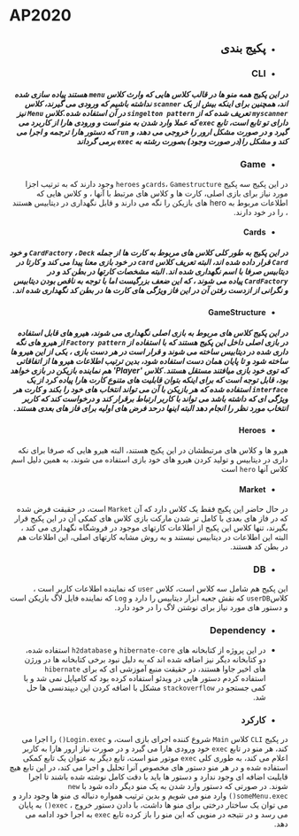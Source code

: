 # AP2020

<div dir = "rtl">

- ## پکیج بندی
- ### CLI
 ##### در این پکیج همه منو ها در قالب کلاس هایی که وارث کلاس `menu` هستند پیاده سازی شده اند، همچنین برای اینکه بیش از یک `scanner` نداشته باشیم که ورودی می گیرند، کلاس `myscanner` تعریف شده که از `singelton pattern` در آن استفاده شده.کلاس `Menu` نیز دارای تو تابع است، تابع `exec` که عملا وارد شدن به منو است و ورودی هارا از کاربرد می گیرد و در صورت مشکل ارور را خروجی می دهد، و `run` که دستور هارا ترجمه و اجرا می کند و مشکل را(در صورت وجود) بصورت رشته به `exec` برمی گرداند
 - ### Game
 در این پکیج سه پکیج `cards`، `Gamestructure`و `heroes` وجود دارند که به ترتیب اجزا مورد نیاز برای بازی اصلی، کارت ها و کلاس های مرتبط با آنها ، و کلاس هایی که اطلاعات مربوط به hero های بازیکن را نگه می دارند و قابل نگهداری در دیتابیس هستند ، را در خود دارند.
 - #### Cards
 ##### در این پکیج به طور کلی کلاس های مربوط به کارت ها از جمله `CardFactory` ، `Deck` و خود `Card` قرار داده شده اند، البته تعریف کلاس `card` در خود بازی معنا پیدا می کند و کارتا در دیتابیس صرفا با اسم نگهداری شده اند. البته مشخصات کارتها در بطن کد و در  	`CardFactory` پیاده می شوند ، که این ضعف بزرگیست اما با توجه به ناقص بودن دیتابیس و نگرانی از ازدست رفتن آن در این فاز ویژگی های کارت ها در بطن کد نگهداری شده اند.
 - #### GameStructure
 ##### در این پکیج کلاس های مربوط به بازی اصلی نگهداری می شوند، هیرو های قابل استفاده در بازی اصلی داخل این پکیج هستند که با استفاده از `Factory pattern` از هیرو های نگه داری شده در دیتابیس ساخته می شوند و قرار است در هر دست بازی ، یکی از این هیرو ها ساخته شود و تا پایان همان دست استفاده شود، بدین ترتیب اطلاعات هیرو ها از اتفاقاتی که توی خود بازی میافتند مستقل هستند. کلاس 'Player' هم نماینده بازیکن در بازی خواهد بود، قابل توجه است که برای اینکه بتوان قابلیت های متنوع کارت هارا پیاده کرد از یک `interface` استفاده شده که هر بازیکن با آن می تواند انتخاب های خود را بکند و کارت هر ویژگی ای  که داشته باشد می تواند با کاربر ارتباط برقرار کند و درخواست کند که کاربر انتخاب مورد نظر را انجام دهد البته اینها درحد فرض های اولیه برای فاز های بعدی هستند.
 - #### Heroes
هیرو ها و کلاس های مرتبطشان در این پکیج هستند، البته هیرو هایی که صرفا برای نکه داری در دیتابیس و تولید کردن هیرو های خود بازی استفاده می شوند، به همین دلیل اسم کلاس آنها `hero` است

- #### Market
در حال حاضر این پکیج فقط یک کلاس دارد که آن `Market` است، در حقیقت فرض شده که در فاز های بعدی با کامل تر شدن مارکت بازی کلاس های کمکی آن در این پکیج قرار بگیرند، تنها کلاس این پکیج از اطلاعات کارتهای موجود در فروشگاه نگهداری می کند ، البته این اطلاعات در دیتابیس نیستند و به روش مشابه کارتهای اصلی، این اطلاعات هم در بطن کد هستند.

- ### DB
این پکیج هم شامل سه کلاس است، کلاس `user` که نماینده اطلاعات کاربر است ، کلاس`userDB` که نقش جعبه ابزار دیتابیس را دارد و `Log` که نماینده فایل لاگ بازیکن است و دستور های مورد نیاز برای نوشتن لاگ را در خود دارد.


- ### Dependency
- در این پروژه از کتابخانه های `hibernate-core` و `h2database` استفاده شده، دو کتابخانه دیگر نیز اضافه شده اند که به دلیل نبود برخی کتابخانه ها در ورژن های اخیر جاوا هستند، در حقیقت منبع آموزشی ای که برای `hibernate` استفاده کردم دستور هایی در ویدئو استفاده کرده بود که کامپایل نمی شد و با کمی جستجو در `stackoverflow` مشکل با اضافه کردن این دیپندنسی ها حل شد.
 
 - ### کارکرد
 در پکیج `CLI` کلاس `Main` شروع کننده اجرای بازی است، و `Login.exec()` را اجرا می کند، هر منو در تابع `exec` خود ورودی هارا می گیرد و در صورت نیاز ارور هارا به کاربر اعلام می کند، به طوری کلی `exec` موتور منو است، تابع دیگر به عنوان یک تابع کمکی استفاده شده و در هر منو دستور های مخصوص آنرا تحلیل و اجرا می کند، در این تابع هیچ قابلیت اضافه ای وجود ندارد و دستور ها باید با دقت کامل نوشته شده باشند تا اجرا شوند. در صورتی که دستور وارد شدن به یک منو دیگر داده شود با `new someMenu.exec()` وارد منو می شویم و بدین ترتیب همواره دنباله ی منو ها وجود دارد و می توان یک ساختار درختی برای منو ها داشت، با دادن دستور خروج ، `exec()` به پایان می رسد و در نتیجه در  منویی که این منو را باز کرده تابع `exec` به اجرا خود ادامه می دهد.

</div>